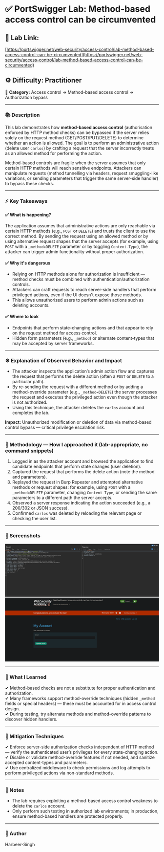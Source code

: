 # ✅ **PortSwigger Lab: Method-based access control can be circumvented**

## 🔗 **Lab Link:**

[https://portswigger.net/web-security/access-control/lab-method-based-access-control-can-be-circumvented](https://portswigger.net/web-security/access-control/lab-method-based-access-control-can-be-circumvented)

## ⚙️ **Difficulty:** Practitioner

📂 **Category:** Access control → Method-based access control → Authorization bypass

---

### 📚 **Description**

This lab demonstrates how **method-based access control** (authorisation enforced by HTTP method checks) can be bypassed if the server relies solely on the request method (GET/POST/PUT/DELETE) to determine whether an action is allowed. The goal is to perform an administrative action (delete user `carlos`) by crafting a request that the server incorrectly treats as an allowed method for performing the action.

Method-based controls are fragile when the server assumes that only certain HTTP methods will reach sensitive endpoints. Attackers can manipulate requests (method tunnelling via headers, request smuggling-like variations, or sending parameters that trigger the same server-side handler) to bypass these checks.

---

### ⚡ **Key Takeaways**

#### ✅ What is happening?

The application assumes that administrative actions are only reachable via certain HTTP methods (e.g., `POST` or `DELETE`) and trusts the client to use the correct method. By sending the request using an allowed method or by using alternative request shapes that the server accepts (for example, using `POST` with a `_method=DELETE` parameter or by toggling `Content-Type`), the attacker can trigger admin functionality without proper authorization.

#### ✅ Why it's dangerous

* Relying on HTTP methods alone for authorization is insufficient — method checks must be combined with authentication/authorization controls.
* Attackers can craft requests to reach server-side handlers that perform privileged actions, even if the UI doesn't expose those methods.
* This allows unauthorized users to perform admin actions such as deleting accounts.

#### ✅ Where to look

* Endpoints that perform state-changing actions and that appear to rely on the request method for access control.
* Hidden form parameters (e.g., `_method`) or alternate content-types that may be accepted by server frameworks.

---

### ⚙️ **Explanation of Observed Behavior and Impact**

* The attacker inspects the application’s admin action flow and captures the request that performs the delete action (often a `POST` or `DELETE` to a particular path).
* By re-sending the request with a different method or by adding a method-override parameter (e.g., `_method=DELETE`) the server processes the request and executes the privileged action even though the attacker is not authorized.
* Using this technique, the attacker deletes the `carlos` account and completes the lab.

**Impact:** Unauthorized modification or deletion of data via method-based control bypass — critical privilege escalation risk.

---

### 🧪 Methodology — How I approached it (lab-appropriate, no command snippets)

1. Logged in as the attacker account and browsed the application to find candidate endpoints that perform state changes (user deletion).
2. Captured the request that performs the delete action (note the method and parameters).
3. Replayed the request in Burp Repeater and attempted alternative methods or request shapes: for example, using `POST` with a `_method=DELETE` parameter, changing `Content-Type`, or sending the same parameters to a different path the server accepts.
4. Observed a server response indicating the action succeeded (e.g., a 200/302 or JSON success).
5. Confirmed `carlos` was deleted by reloading the relevant page or checking the user list.

---

### 📸 Screenshots
![Intercepted Request](https://github.com/Harbeer-Singh/Portswigger-Labs/blob/main/ACCESS%20CONTROL/LAB-11/images/1.png)
![Intercepted Request](https://github.com/Harbeer-Singh/Portswigger-Labs/blob/main/ACCESS%20CONTROL/LAB-11/images/2.png)

---

### 📝 What I Learned

✔ Method-based checks are not a substitute for proper authentication and authorization.                                        
✔ Many frameworks support method-override techniques (hidden `_method` fields or special headers) — these must be accounted for in access control design.                                              
✔ During testing, try alternate methods and method-override patterns to discover hidden handlers.                         
               
---

### 🔐 Mitigation Techniques

✔ Enforce server-side authorization checks independent of HTTP method — verify the authenticated user’s privileges for every state-changing action.                  
✔ Disable or validate method-override features if not needed, and sanitize accepted content-types and parameters.                         
✔ Use centralized middleware to check permissions and log attempts to perform privileged actions via non-standard methods.                        

---

### 🧾 Notes

* The lab requires exploiting a method-based access control weakness to delete the `carlos` account.
* Only perform such testing in authorized lab environments; in production, ensure method-based handlers are protected properly.

---

### 👤 Author

Harbeer-Singh

